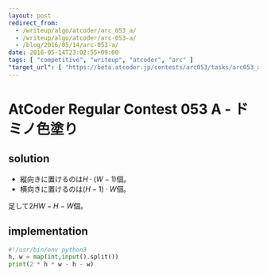 ```yaml
---
layout: post
redirect_from:
  - /writeup/algo/atcoder/arc_053_a/
  - /writeup/algo/atcoder/arc-053-a/
  - /blog/2016/05/14/arc-053-a/
date: 2016-05-14T23:02:55+09:00
tags: [ "competitive", "writeup", "atcoder", "arc" ]
"target_url": [ "https://beta.atcoder.jp/contests/arc053/tasks/arc053_a" ]
---
```


# AtCoder Regular Contest 053 A - ドミノ色塗り

## solution

-   縦向きに置けるのは$H \cdot (W - 1)$個。
-   横向きに置けるのは$(H - 1) \cdot W$個。

足して$2HW - H - W$個。

## implementation

``` python
#!/usr/bin/env python3
h, w = map(int,input().split())
print(2 * h * w - h - w)
```
